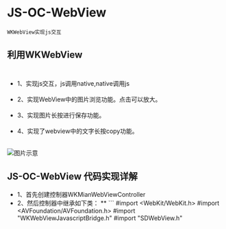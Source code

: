 # JS-OC-WebView


`WKWebView实现js交互`<br>

## 利用WKWebView  <br>  
* 1、实现js交互，js调用native,native调用js  <br>  
* 2、实现WebView中的图片浏览功能。点击可以放大。     <br>        
* 3、实现图片长按进行保存功能。                       <br>              
* 4、实现了webview中的文字长按copy功能。<br>  


![图片示意](https://github.com/liyuunxiangGit/JS-OC-WebView/blob/master/wkWebViewjs交互.gif)  


## JS-OC-WebView 代码实现详解  <br>
* 1、首先创建控制器WKMianWebViewController
* 2、然后控制器中继承如下类：
** ```
#import <WebKit/WebKit.h>
#import <AVFoundation/AVFoundation.h>
#import "WKWebViewJavascriptBridge.h"
#import "SDWebView.h"
```
